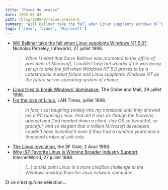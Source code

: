 ```yaml
---
title: "Revue de presse"
date: 1998-08-03
path: /blog/1998/8/revue-presse-6
summary: "Will Ballmer take the fall when Linux supplants Windows NT 5.0?, Nicholas Petreley, Infoworld, 27 juillet 1998."
tags: ['Java', 'Linux', 'Microsoft']
---
```


<UL>

<LI><A HREF="http://www.infoworld.com/cgi-bin/displayNew.pl?/petrel/980727np.htm">Will Ballmer take the fall when Linux supplants Windows NT 5.0?</A>,
Nicholas Petreley, Infoworld, 27 juillet 1998.
<BLOCKQUOTE>
<EM>When I heard that Steve Ballmer was promoted to the office of
president at Microsoft, I couldn't help but wonder if he was being set up
to take the fall when Windows NT 5.0 proves to be a catastrophic market
failure and Linux supplants Windows NT as the future server operating
system of choice.</EM>
</BLOCKQUOTE>

<LI><A HREF="http://www.theglobeandmail.com/docs/news/19980729/Managing/mglink.html">Linux tries to break Windows' dominance</A>, The Globe and Mail, 29
juillet 1998.
<LI><A HREF="http://www.lantimes.com/98/98jul/Linux.html">For the love of Linux</A>, LAN Times, juillet 1998.
<BLOCKQUOTE><EM>
In fact, I sat laughing snidely into my notebook until they showed me a
PC running Linux.  And oh! It was as though the heavens opened and God
handed down a client-side OS so beautiful, so graceful, and so elegant
that a million Microsoft developers couldn't have invented it even if
they had a hundred years and a thousand crates of Jolt cola.
</EM></BLOCKQUOTE>

<LI><A HREF="http://www.sfgate.com/cgi-bin/article.cgi?file=/examiner/archive/1998/08/02/BUSINESS13169.dtl">The Linux revolution</A>, the SF Gate, 2 Aout 1998.
<LI><A HREF="http://www.iw.com/print/current/news/19980727-analysis.html">Why ISP Favorite Linux Is Winning Broader Industry Support</A>,
InternetWorld, 27 juillet 1998.
<BLOCKQUOTE><EM>
[...] at this point Linux is a more credible challenge to the Windows desktop
than the Java network computer.
</EM></BLOCKQUOTE>
</UL>

<P>
Et ce n'est qu'une sélection...
</P>


